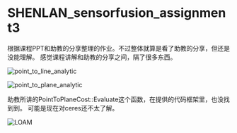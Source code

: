 # SHENLAN_sensorfusion_assignment3

根据课程PPT和助教的分享整理的作业。不过整体就算是看了助教的分享，但还是没能理解。
感觉课程讲解和助教的分享之间，隔了很多东西。

![point_to_line_analytic](https://github.com/Fred159/SHENLAN_sensorfusion_assignment3/tree/main/figurespoint_to_line.jpg)

![point_to_plane_analytic](https://github.com/Fred159/SHENLAN_sensorfusion_assignment3/tree/main/figurespoint_to_plane.jpg)

助教所讲的PointToPlaneCost::Evaluate这个函数，在提供的代码框架里，也没找到到。
可能是现在对ceres还不太了解。

![LOAM](https://github.com/Fred159/SHENLAN_sensorfusion_assignment3/tree/main/figures/LOAM-figure.png)

